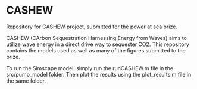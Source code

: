# CASHEW
Repository for CASHEW project, submitted for the power at sea prize.

CASHEW (CArbon Sequestration Harnessing Energy from Waves) aims to utilize wave energy in a direct drive way to sequester CO2. This repository contains the models used as well as many of the figures submitted to the prize.

To run the Simscape model, simply run the runCASHEW.m file in the src/pump_model folder. Then plot the results using the plot_results.m file in the same folder.
